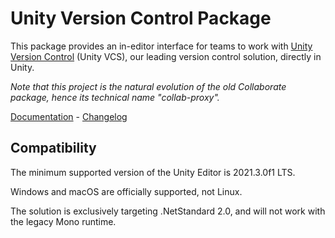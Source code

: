# Unity Version Control Package

This package provides an in-editor interface for teams to work with [Unity Version Control](https://unity.com/solutions/version-control) (Unity VCS), our leading version control solution, directly in Unity.

_Note that this project is the natural evolution of the old Collaborate package, hence its technical name "collab-proxy"._

[Documentation](https://docs.unity.com/ugs/en-us/manual/devops/manual/vcs-plugins/unityeditor-plugin/unity-version-control-package) - [Changelog](https://docs.unity3d.com/Packages/com.unity.collab-proxy@2.7/changelog/CHANGELOG.html)

## Compatibility

The minimum supported version of the Unity Editor is 2021.3.0f1 LTS.

Windows and macOS are officially supported, not Linux.

The solution is exclusively targeting .NetStandard 2.0, and will not work with the legacy Mono runtime.
